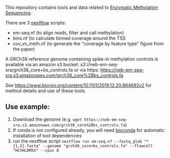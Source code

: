 This repository contains tools and data related to [Enzymatic Methylation Sequencing](https://www.neb.com/products/e7120-nebnext-enzymatic-methyl-seq-kit).

There are 3 [nextflow](https://www.nextflow.io/) scripts:
 - em-seq.nf (to align reads, filter and call methylation)
 - bins.nf (to calculate binned coverage around the TSS
 - cov_vs_meth.nf (to generate the "coverage by feature type" figure from the paper)

A GRCh38 reference genome containing spike-in methylation controls is available via an amazon s3 bucket: s3://neb-em-seq-sra/grch38_core+bs_controls.fa 
or via https: https://neb-em-seq-sra.s3.amazonaws.com/grch38_core%2Bbs_controls.fa

See https://www.biorxiv.org/content/10.1101/2019.12.20.884692v2 for method details and use of these tools.



## Use example:
1. Download the genome (e.g. `wget https://neb-em-seq-sra.s3.amazonaws.com/grch38_core%2Bbs_controls.fa`)
2. If conda is not configured already, you will need [bioconda](https://bioconda.github.io/) for automatic installation of tool dependencies
3. run the nextflow script `nextflow run em-seq.nf --fastq_glob "*{1,2}.fastq" --genome "grch38_core+bs_controls.fa" --flowcell "HCVHLDMXX" --cpus 8`
